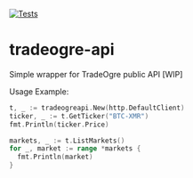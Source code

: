 [![Tests](https://github.com/jmjac/tradeogre-api/actions/workflows/tests.yml/badge.svg)](https://github.com/jmjac/tradeogre-api/actions/workflows/tests.yml)
# tradeogre-api

Simple wrapper for TradeOgre public API [WIP]

Usage Example:
```go
t, _ := tradeogreapi.New(http.DefaultClient)
ticker, _ := t.GetTicker("BTC-XMR")    
fmt.Println(ticker.Price)  

markets, _ := t.ListMarkets()
for _, market := range *markets {
  fmt.Println(market)
}    
```
